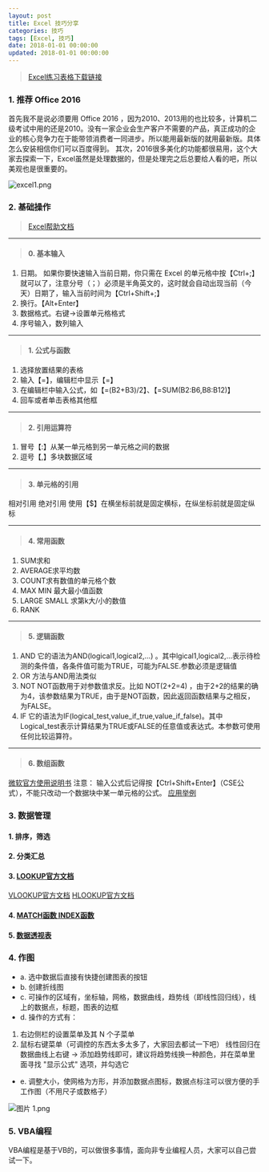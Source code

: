 ```yaml
---
layout: post
title: Excel 技巧分享
categories: 技巧
tags: [Excel, 技巧]
date: 2018-01-01 00:00:00
updated: 2018-01-01 00:00:00
---
```



> [Excel练习表格下载链接](http://pan.baidu.com/share/link?shareid=1822132744&uk=1571196685)


### 1. 推荐 Office 2016

首先我不是说必须要用 Office 2016 ，因为2010、2013用的也比较多，计算机二级考试中用的还是2010。没有一家企业会生产客户不需要的产品，真正成功的企业的核心竞争力在于能带领消费者一同进步。所以能用最新版的就用最新版。具体怎么安装相信你们可以百度得到。
其次，2016很多美化的功能都很易用，这个大家去探索一下，Excel虽然是处理数据的，但是处理完之后总要给人看的吧，所以美观也是很重要的。

<!-- more -->

![excel1.png](https://up-img.yonghong.tech/pic/2021/07/29-12-47-1-hSHhuQ.png)


### 2. 基础操作

> [Excel帮助文档](https://support.office.com/zh-cn/excel)

---

> #### 0. 基本输入
1. 日期。 如果你要快速输入当前日期，你只需在 Excel 的单元格中按【Ctrl+;】就可以了，注意分号（；）必须是半角英文的，这时就会自动出现当前（今天）日期了，输入当前时间为【Ctrl+Shift+;】
2. 换行。【Alt+Enter】
3. 数据格式。右键->设置单元格格式
4. 序号输入，数列输入

---

> #### 1. 公式与函数
1. 选择放置结果的表格
2. 输入【=】，编辑栏中显示【=】
3. 在编辑栏中输入公式，如【=(B2+B3)/2】、【=SUM(B2:B6,B8:B12)】
4. 回车或者单击表格其他框

---

> #### 2. 引用运算符
1. 冒号【:】从某一单元格到另一单元格之间的数据
2. 逗号【,】多块数据区域

---

> #### 3. 单元格的引用
相对引用
绝对引用
使用【$】在横坐标前就是固定横标，在纵坐标前就是固定纵标

---

> #### 4. 常用函数
1. SUM求和
2. AVERAGE求平均数
3. COUNT求有数值的单元格个数
4. MAX MIN 最大最小值函数
5. LARGE SMALL 求第k大/小的数值
6. RANK

---

> #### 5. 逻辑函数
1. AND 它的语法为AND(logical1,logical2,...) 。其中lgical1,logical2,...表示待检测的条件值，各条件值可能为TRUE，可能为FALSE.参数必须是逻辑值
2. OR 方法与AND用法类似
3. NOT NOT函数用于对参数值求反。比如 NOT(2+2=4) ，由于2+2的结果的确
为4，该参数结果为TRUE，由于是NOT函数，因此返回函数结果与之相反，为FALSE。
4. IF 
它的语法为IF(logical\_test,value\_if\_true,value\_if\_false)。其中Logical\_test表示计算结果为TRUE或FALSE的任意值或表达式。本参数可使用任何比较运算符。

---

> #### 6. 数组函数
[微软官方使用说明书](https://support.office.com/zh-cn/article/%E6%95%B0%E7%BB%84%E5%85%AC%E5%BC%8F%E6%8C%87%E5%8D%97%E5%92%8C%E7%A4%BA%E4%BE%8B-3be0c791-3f89-4644-a062-8e6e9ecee523)
注意： 输入公式后记得按【Ctrl+Shift+Enter】（CSE公式），不能只改动一个数据块中某一单元格的公式。
[应用举例](http://windyli.blog.51cto.com/1300305/306009)


### 3. 数据管理

#### 1. 排序，筛选
#### 2. 分类汇总
#### 3. [LOOKUP官方文档](https://support.office.com/zh-cn/article/LOOKUP-%E5%87%BD%E6%95%B0-446d94af-663b-451d-8251-369d5e3864cb) 
[VLOOKUP官方文档](https://support.office.com/zh-cn/article/VLOOKUP-%E5%87%BD%E6%95%B0-0bbc8083-26fe-4963-8ab8-93a18ad188a1)
[HLOOKUP官方文档](https://support.office.com/zh-cn/article/HLOOKUP-%E5%87%BD%E6%95%B0-a3034eec-b719-4ba3-bb65-e1ad662ed95f?ui=zh-CN&rs=zh-CN&ad=CN)
#### 4. [MATCH函数 INDEX函数](http://wenku.baidu.com/view/0260776f561252d380eb6e8a.html)
#### 5. [数据透视表](https://www.zhihu.com/question/22484899)

### 4. 作图

* a. 选中数据后直接有快捷创建图表的按钮
* b. 创建折线图
* c. 可操作的区域有，坐标轴，网格，数据曲线，趋势线（即线性回归线），线上的数据点，标题，图表的边框
* d. 操作的方式有：
1. 右边侧栏的设置菜单及其 N 个子菜单 
2. 鼠标右键菜单（可调控的东西太多太多了，大家回去都试一下吧）
线性回归在数据曲线上右键 -> 添加趋势线即可，建议将趋势线换一种颜色，并在菜单里面寻找 "显示公式" 选项，并勾选它
* e. 调整大小，使网格为方形，并添加数据点图标，数据点标注可以很方便的手工作图（不用尺子或数格子）

![图片 1.png](https://up-img.yonghong.tech/pic/2021/07/29-12-47-2-maGMIx.png)


### 5. VBA编程

VBA编程是基于VB的，可以做很多事情，面向非专业编程人员，大家可以自己尝试一下。

